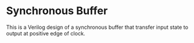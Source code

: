 # Synchronous Buffer

This is a Verilog design of a synchronous buffer that transfer input state to output at  positive edge of clock.